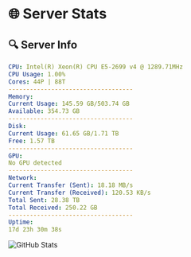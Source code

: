 # 🌐 Server Stats
## 🔍 Server Info
```yaml
CPU: Intel(R) Xeon(R) CPU E5-2699 v4 @ 1289.71MHz
CPU Usage: 1.00%
Cores: 44P | 88T
-----------------------------------
Memory:
Current Usage: 145.59 GB/503.74 GB
Available: 354.73 GB
-----------------------------------
Disk:
Current Usage: 61.65 GB/1.71 TB
Free: 1.57 TB
-----------------------------------
GPU:
No GPU detected
-----------------------------------
Network:
Current Transfer (Sent): 18.18 MB/s
Current Transfer (Received): 120.53 KB/s
Total Sent: 28.38 TB
Total Received: 250.22 GB
-----------------------------------
Uptime:
17d 23h 30m 38s
```
![GitHub Stats](https://img.shields.io/badge/Updated-2025-03-25_20:53:27-blue)